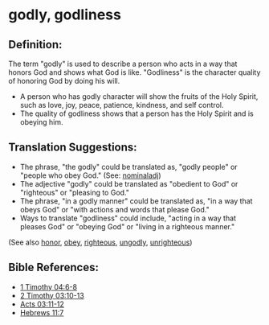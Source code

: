 # godly, godliness #

## Definition: ##

The term "godly" is used to describe a person who acts in a way that honors God and shows what God is like. "Godliness" is the character quality of honoring God by doing his will.

* A person who has godly character will show the fruits of the Holy Spirit, such as love, joy, peace, patience, kindness, and self control.
* The quality of godliness shows that a person has the Holy Spirit and is obeying him.

## Translation Suggestions: ##

* The phrase, "the godly" could be translated as, "godly people" or "people who obey God." (See: [nominaladj](https://git.door43.org/Door43/en-ta-translate-vol2/src/master/content/figs_nominaladj.md))
* The adjective "godly" could be translated as "obedient to God" or "righteous" or "pleasing to God." 
* The phrase, "in a godly manner" could be translated as, "in a way that obeys God" or "with actions and words that please God."
* Ways to translate "godliness" could include, "acting in a way that pleases God" or "obeying God" or "living in a righteous manner."

(See also [honor](../other/honor.md), [obey](../other/obey.md), [righteous](../kt/righteous.md), [ungodly](../kt/ungodly.md), [unrighteous](../kt/unrighteous.md))

## Bible References: ##

* [1 Timothy 04:6-8](https://door43.org/en/bible/notes/1ti/04/06)
* [2 Timothy 03:10-13](https://door43.org/en/bible/notes/2ti/03/10)
* [Acts 03:11-12](https://door43.org/en/bible/notes/act/03/11)
* [Hebrews 11:7](https://door43.org/en/bible/notes/heb/11/07)

